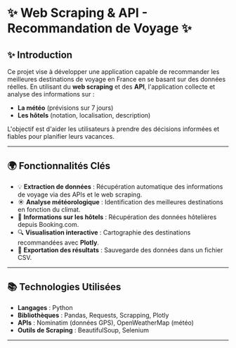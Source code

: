 # ✨ Web Scraping & API - Recommandation de Voyage ✨

&#x20;&#x20;

## ✨ Introduction

Ce projet vise à développer une application capable de recommander les meilleures destinations de voyage en France en se basant sur des données réelles. En utilisant du **web scraping** et des **API**, l'application collecte et analyse des informations sur :

- **La météo** (prévisions sur 7 jours)
- **Les hôtels** (notation, localisation, description)

L'objectif est d'aider les utilisateurs à prendre des décisions informées et fiables pour planifier leurs vacances.

---

## 🌍 Fonctionnalités Clés

- 💡 **Extraction de données** : Récupération automatique des informations de voyage via des APIs et le web scraping.
- ☀️ **Analyse météorologique** : Identification des meilleures destinations en fonction du climat.
- 🏨 **Informations sur les hôtels** : Récupération des données hôtelières depuis Booking.com.
- 🔍 **Visualisation interactive** : Cartographie des destinations recommandées avec **Plotly**.
- 📝 **Exportation des résultats** : Sauvegarde des données dans un fichier CSV.

---

## 📚 Technologies Utilisées

- **Langages** : Python
- **Bibliothèques** : Pandas, Requests, Scrapping, Plotly
- **APIs** : Nominatim (données GPS), OpenWeatherMap (météo)
- **Outils de Scraping** : BeautifulSoup, Selenium

---



